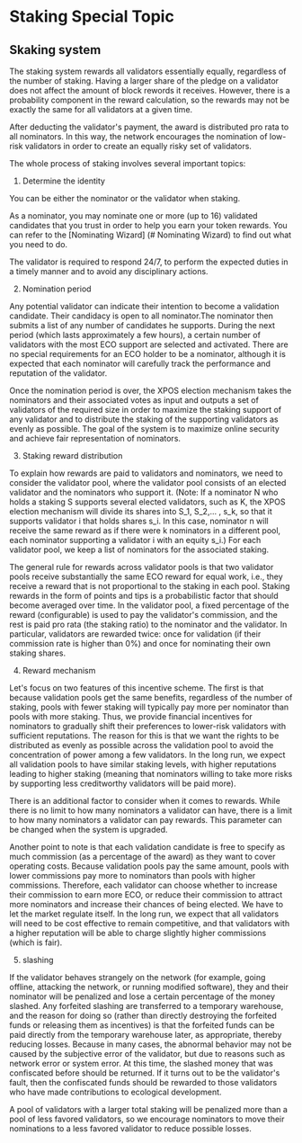 # Staking Special Topic

## Skaking system

The staking system rewards all validators essentially equally, regardless of the number of staking. Having a larger share of the pledge on a validator does not affect the amount of block rewords it receives. However, there is a probability component in the reward calculation, so the rewards may not be exactly the same for all validators at a given time.

After deducting the validator's payment, the award is distributed pro rata to all nominators. In this way, the network encourages the nomination of low-risk validators in order to create an equally risky set of validators.

The whole process of staking involves several important topics:

1. Determine the identity

You can be either the nominator or the validator when staking.

As a nominator, you may nominate one or more (up to 16) validated candidates that you trust in order to help you earn your token rewards. You can refer to the [Nominating Wizard] (# Nominating Wizard) to find out what you need to do.

The validator is required to respond 24/7, to perform the expected duties in a timely manner and to avoid any disciplinary actions.

2. Nomination period

Any potential validator can indicate their intention to become a validation candidate. Their candidacy is open to all nominator.The nominator then submits a list of any number of candidates he supports. During the next period (which lasts approximately a few hours), a certain number of validators with the most ECO support are selected and activated. There are no special requirements for an ECO holder to be a nominator, although it is expected that each nominator will carefully track the performance and reputation of the validator.

Once the nomination period is over, the XPOS election mechanism takes the nominators and their associated votes as input and outputs a set of validators of the required size in order to maximize the staking support of any validator and to distribute the staking of the supporting validators as evenly as possible. The goal of the system is to maximize online security and achieve fair representation of nominators.

3. Staking reward distribution

To explain how rewards are paid to validators and nominators, we need to consider the validator pool, where the validator pool consists of an elected validator and the nominators who support it. (Note: If a nominator N who holds a staking S supports several elected validators, such as K, the XPOS election mechanism will divide its shares into S_1, S_2,... , s_k, so that it supports validator i that holds shares s_i. In this case, nominator n will receive the same reward as if there were k nominators in a different pool, each nominator supporting a validator i with an equity s_i.) For each validator pool, we keep a list of nominators for the associated staking.

The general rule for rewards across validator pools is that two validator pools receive substantially the same ECO reward for equal work, i.e., they receive a reward that is not proportional to the staking in each pool. Staking rewards in the form of points and tips is a probabilistic factor that should become averaged over time. In the validator pool, a fixed percentage of the reward (configurable) is used to pay the validator's commission, and the rest is paid pro rata (the staking ratio) to the nominator and the validator. In particular, validators are rewarded twice: once for validation (if their commission rate is higher than 0%) and once for nominating their own staking shares.

4. Reward mechanism

Let's focus on two features of this incentive scheme. The first is that because validation pools get the same benefits, regardless of the number of staking, pools with fewer staking will typically pay more per nominator than pools with more staking. Thus, we provide financial incentives for nominators to gradually shift their preferences to lower-risk validators with sufficient reputations. The reason for this is that we want the rights to be distributed as evenly as possible across the validation pool to avoid the concentration of power among a few validators. In the long run, we expect all validation pools to have similar staking levels, with higher reputations leading to higher staking (meaning that nominators willing to take more risks by supporting less creditworthy validators will be paid more).

There is an additional factor to consider when it comes to rewards. While there is no limit to how many nominators a validator can have, there is a limit to how many nominators a validator can pay rewards. This parameter can be changed when the system is upgraded.

Another point to note is that each validation candidate is free to specify as much commission (as a percentage of the award) as they want to cover operating costs. Because validation pools pay the same amount, pools with lower commissions pay more to nominators than pools with higher commissions. Therefore, each validator can choose whether to increase their commission to earn more ECO, or reduce their commission to attract more nominators and increase their chances of being elected. We have to let the market regulate itself. In the long run, we expect that all validators will need to be cost effective to remain competitive, and that validators with a higher reputation will be able to charge slightly higher commissions (which is fair).


5. slashing

If the validator behaves strangely on the network (for example, going offline, attacking the network, or running modified software), they and their nominator will be penalized and lose a certain percentage of the money slashed. Any forfeited slashing are transferred to a temporary warehouse, and the reason for doing so (rather than directly destroying the forfeited funds or releasing them as incentives) is that the forfeited funds can be paid directly from the temporary warehouse later, as appropriate, thereby reducing losses. Because in many cases, the abnormal behavior may not be caused by the subjective error of the validator, but due to reasons such as network error or system error. At this time, the slashed money that was confiscated before should be returned. If it turns out to be the validator's fault, then the confiscated funds should be rewarded to those validators who have made contributions to ecological development.

A pool of validators with a larger total staking will be penalized more than a pool of less favored validators, so we encourage nominators to move their nominations to a less favored validator to reduce possible losses.

